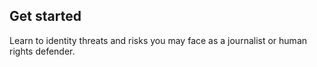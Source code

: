 
## Get started

Learn to identity threats and risks you may face as a journalist or human rights defender.
